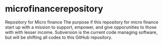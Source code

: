 # microfinancerepository
Repository for Micro finance
The purpose if this repository for micro finance start up with a mission to support, empower, and give opporunities to those with with lesser income.
Subversion is the current code managing software, but will be shifting all codes to this GitHub repository.
